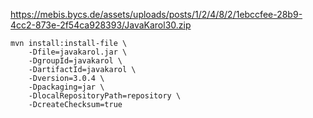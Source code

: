 https://mebis.bycs.de/assets/uploads/posts/1/2/4/8/2/1ebccfee-28b9-4cc2-873e-2f54ca928393/JavaKarol30.zip

```
mvn install:install-file \
    -Dfile=javakarol.jar \
    -DgroupId=javakarol \
    -DartifactId=javakarol \
    -Dversion=3.0.4 \
    -Dpackaging=jar \
    -DlocalRepositoryPath=repository \
    -DcreateChecksum=true
```